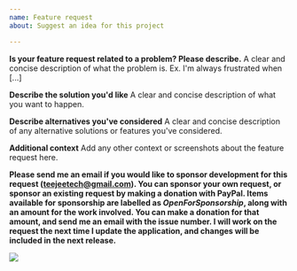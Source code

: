 ```yaml
---
name: Feature request
about: Suggest an idea for this project

---
```


**Is your feature request related to a problem? Please describe.**
A clear and concise description of what the problem is. Ex. I'm always frustrated when [...]

**Describe the solution you'd like**
A clear and concise description of what you want to happen.

**Describe alternatives you've considered**
A clear and concise description of any alternative solutions or features you've considered.

**Additional context**
Add any other context or screenshots about the feature request here.

**Please send me an email if you would like to sponsor development for this request (teejeetech@gmail.com). You can sponsor your own request, or sponsor an existing request by making a donation with PayPal. Items available for sponsorship are labelled as *OpenForSponsorship*, along with an amount for the work involved. You can make a donation for that amount, and send me an email with the issue number. I will work on the request the next time I update the application, and changes will be included in the next release.**

[![](https://www.paypalobjects.com/webstatic/en_US/i/buttons/cc-badges-ppmcvdam.png)](https://www.paypal.com/cgi-bin/webscr?business=teejeetech@gmail.com&cmd=_xclick&currency_code=USD&item_name=Selene%20Sponsor)
